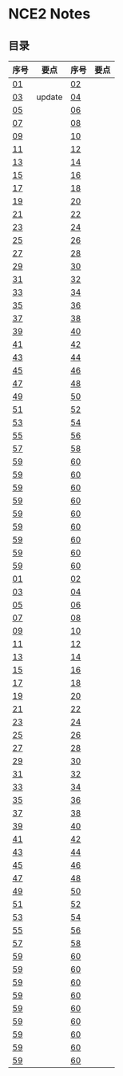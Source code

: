 # **NCE2 Notes**  
## **目录**

<div style="text-align: center;">

|  序号  |  要点  |  序号  |  要点  |
|----|----|----|----|
| [01](https://moodhappy.github.io/moodHappy.gitHub.io-nce/nce2/01.html)|  | [02](https://moodhappy.github.io/moodHappy.gitHub.io-nce/nce2/02.html)|  |
| [03](https://moodhappy.github.io/moodHappy.gitHub.io-nce/nce2/03.html)| update | [04](https://moodhappy.github.io/moodHappy.gitHub.io-nce/nce2/04.html)|  |
| [05](https://moodhappy.github.io/moodHappy.gitHub.io-nce/nce2/05.html)|  | [06](https://moodhappy.github.io/moodHappy.gitHub.io-nce/nce2/06.html)|  |
| [07](https://moodhappy.github.io/moodHappy.gitHub.io-nce/nce2/07.html)|  | [08](https://moodhappy.github.io/moodHappy.gitHub.io-nce/nce2/08.html)|  |
| [09](https://moodhappy.github.io/moodHappy.gitHub.io-nce/nce2/09.html)|  | [10](https://moodhappy.github.io/moodHappy.gitHub.io-nce/nce2/10.html)|  |
| [11](https://moodhappy.github.io/moodHappy.gitHub.io-nce/nce2/11.html)|  | [12](https://moodhappy.github.io/moodHappy.gitHub.io-nce/nce2/12.html)|  |
| [13](https://moodhappy.github.io/moodHappy.gitHub.io-nce/nce2/13.html)|  | [14](https://moodhappy.github.io/moodHappy.gitHub.io-nce/nce2/14.html)|  |
| [15](https://moodhappy.github.io/moodHappy.gitHub.io-nce/nce2/15.html)|  | [16](https://moodhappy.github.io/moodHappy.gitHub.io-nce/nce2/16.html)|  |
| [17](https://moodhappy.github.io/moodHappy.gitHub.io-nce/nce2/17.html)|  | [18](https://moodhappy.github.io/moodHappy.gitHub.io-nce/nce2/18.html)|  |
| [19](https://moodhappy.github.io/moodHappy.gitHub.io-nce/nce2/19.html)|  | [20](https://moodhappy.github.io/moodHappy.gitHub.io-nce/nce2/20.html)|  |
| [21](https://moodhappy.github.io/moodHappy.gitHub.io-nce/nce2/21.html)|  | [22](https://moodhappy.github.io/moodHappy.gitHub.io-nce/nce2/22.html)|  |
| [23](https://moodhappy.github.io/moodHappy.gitHub.io-nce/nce2/23.html)|  | [24](https://moodhappy.github.io/moodHappy.gitHub.io-nce/nce2/24.html)|  |
| [25](https://moodhappy.github.io/moodHappy.gitHub.io-nce/nce2/25.html)|  | [26](https://moodhappy.github.io/moodHappy.gitHub.io-nce/nce2/26.html)|  |
| [27](https://moodhappy.github.io/moodHappy.gitHub.io-nce/nce2/27.html)|  | [28](https://moodhappy.github.io/moodHappy.gitHub.io-nce/nce2/28.html)|  |
| [29](https://moodhappy.github.io/moodHappy.gitHub.io-nce/nce2/29.html)|  | [30](https://moodhappy.github.io/moodHappy.gitHub.io-nce/nce2/30.html)|  |
|[31](https://moodhappy.github.io/moodHappy.gitHub.io-nce/nce2/31.html)|  | [32](https://moodhappy.github.io/moodHappy.gitHub.io-nce/nce2/32.html)|  |
| [33](https://moodhappy.github.io/moodHappy.gitHub.io-nce/nce2/33.html)|  | [34](https://moodhappy.github.io/moodHappy.gitHub.io-nce/nce2/34.html)|  |
| [35](https://moodhappy.github.io/moodHappy.gitHub.io-nce/nce2/35.html)|  | [36](https://moodhappy.github.io/moodHappy.gitHub.io-nce/nce2/36.html)|  |
| [37](https://moodhappy.github.io/moodHappy.gitHub.io-nce/nce2/37.html)|  | [38](https://moodhappy.github.io/moodHappy.gitHub.io-nce/nce2/38.html)|  |
| [39](https://moodhappy.github.io/moodHappy.gitHub.io-nce/nce2/39.html)|  | [40](https://moodhappy.github.io/moodHappy.gitHub.io-nce/nce2/40.html)|  |
| [41](https://moodhappy.github.io/moodHappy.gitHub.io-nce/nce2/41.html)|  | [42](https://moodhappy.github.io/moodHappy.gitHub.io-nce/nce2/42.html)|  |
| [43](https://moodhappy.github.io/moodHappy.gitHub.io-nce/nce2/43.html)|  | [44](https://moodhappy.github.io/moodHappy.gitHub.io-nce/nce2/44.html)|  |
| [45](https://moodhappy.github.io/moodHappy.gitHub.io-nce/nce2/45.html)|  | [46](https://moodhappy.github.io/moodHappy.gitHub.io-nce/nce2/46.html)|  |
| [47](https://moodhappy.github.io/moodHappy.gitHub.io-nce/nce2/47.html)|  | [48](https://moodhappy.github.io/moodHappy.gitHub.io-nce/nce2/48.html)|  |
| [49](https://moodhappy.github.io/moodHappy.gitHub.io-nce/nce2/49.html)|  | [50](https://moodhappy.github.io/moodHappy.gitHub.io-nce/nce2/50.html)|  |
| [51](https://moodhappy.github.io/moodHappy.gitHub.io-nce/nce2/51.html)|  | [52](https://moodhappy.github.io/moodHappy.gitHub.io-nce/nce2/52.html)|  |
| [53](https://moodhappy.github.io/moodHappy.gitHub.io-nce/nce2/53.html)|  | [54](https://moodhappy.github.io/moodHappy.gitHub.io-nce/nce2/54.html)|  |
| [55](https://moodhappy.github.io/moodHappy.gitHub.io-nce/nce2/55.html)|  | [56](https://moodhappy.github.io/moodHappy.gitHub.io-nce/nce2/56.html)|  |
| [57](https://moodhappy.github.io/moodHappy.gitHub.io-nce/nce2/57.html)|  | [58](https://moodhappy.github.io/moodHappy.gitHub.io-nce/nce2/58.html)|  |
| [59](https://moodhappy.github.io/moodHappy.gitHub.io-nce/nce2/59.html)|  | [60](https://moodhappy.github.io/moodHappy.gitHub.io-nce/nce2/60.html)|  |
| [59](https://moodhappy.github.io/moodHappy.gitHub.io-nce/nce2/59.html)|  | [60](https://moodhappy.github.io/moodHappy.gitHub.io-nce/nce2/60.html)|  |
| [59](https://moodhappy.github.io/moodHappy.gitHub.io-nce/nce2/59.html)|  | [60](https://moodhappy.github.io/moodHappy.gitHub.io-nce/nce2/60.html)|  |
| [59](https://moodhappy.github.io/moodHappy.gitHub.io-nce/nce2/59.html)|  | [60](https://moodhappy.github.io/moodHappy.gitHub.io-nce/nce2/60.html)|  |
| [59](https://moodhappy.github.io/moodHappy.gitHub.io-nce/nce2/59.html)|  | [60](https://moodhappy.github.io/moodHappy.gitHub.io-nce/nce2/60.html)|  |
| [59](https://moodhappy.github.io/moodHappy.gitHub.io-nce/nce2/59.html)|  | [60](https://moodhappy.github.io/moodHappy.gitHub.io-nce/nce2/60.html)|  |
| [59](https://moodhappy.github.io/moodHappy.gitHub.io-nce/nce2/59.html)|  | [60](https://moodhappy.github.io/moodHappy.gitHub.io-nce/nce2/60.html)|  |
| [59](https://moodhappy.github.io/moodHappy.gitHub.io-nce/nce2/59.html)|  | [60](https://moodhappy.github.io/moodHappy.gitHub.io-nce/nce2/60.html)|  |
| [59](https://moodhappy.github.io/moodHappy.gitHub.io-nce/nce2/59.html)|  | [60](https://moodhappy.github.io/moodHappy.gitHub.io-nce/nce2/60.html)|  |
| [01](https://moodhappy.github.io/moodHappy.gitHub.io-nce/nce2/01.html)|  | [02](https://moodhappy.github.io/moodHappy.gitHub.io-nce/nce2/02.html)|  |
| [03](https://moodhappy.github.io/moodHappy.gitHub.io-nce/nce2/03.html)|  | [04](https://moodhappy.github.io/moodHappy.gitHub.io-nce/nce2/04.html)|  |
| [05](https://moodhappy.github.io/moodHappy.gitHub.io-nce/nce2/05.html)|  | [06](https://moodhappy.github.io/moodHappy.gitHub.io-nce/nce2/06.html)|  |
| [07](https://moodhappy.github.io/moodHappy.gitHub.io-nce/nce2/07.html)|  | [08](https://moodhappy.github.io/moodHappy.gitHub.io-nce/nce2/08.html)|  |
| [09](https://moodhappy.github.io/moodHappy.gitHub.io-nce/nce2/09.html)|  | [10](https://moodhappy.github.io/moodHappy.gitHub.io-nce/nce2/10.html)|  |
| [11](https://moodhappy.github.io/moodHappy.gitHub.io-nce/nce2/11.html)|  | [12](https://moodhappy.github.io/moodHappy.gitHub.io-nce/nce2/12.html)|  |
| [13](https://moodhappy.github.io/moodHappy.gitHub.io-nce/nce2/13.html)|  | [14](https://moodhappy.github.io/moodHappy.gitHub.io-nce/nce2/14.html)|  |
| [15](https://moodhappy.github.io/moodHappy.gitHub.io-nce/nce2/15.html)|  | [16](https://moodhappy.github.io/moodHappy.gitHub.io-nce/nce2/16.html)|  |
| [17](https://moodhappy.github.io/moodHappy.gitHub.io-nce/nce2/17.html)|  | [18](https://moodhappy.github.io/moodHappy.gitHub.io-nce/nce2/18.html)|  |
| [19](https://moodhappy.github.io/moodHappy.gitHub.io-nce/nce2/19.html)|  | [20](https://moodhappy.github.io/moodHappy.gitHub.io-nce/nce2/20.html)|  |
| [21](https://moodhappy.github.io/moodHappy.gitHub.io-nce/nce2/21.html)|  | [22](https://moodhappy.github.io/moodHappy.gitHub.io-nce/nce2/22.html)|  |
| [23](https://moodhappy.github.io/moodHappy.gitHub.io-nce/nce2/23.html)|  | [24](https://moodhappy.github.io/moodHappy.gitHub.io-nce/nce2/24.html)|  |
| [25](https://moodhappy.github.io/moodHappy.gitHub.io-nce/nce2/25.html)|  | [26](https://moodhappy.github.io/moodHappy.gitHub.io-nce/nce2/26.html)|  |
| [27](https://moodhappy.github.io/moodHappy.gitHub.io-nce/nce2/27.html)|  | [28](https://moodhappy.github.io/moodHappy.gitHub.io-nce/nce2/28.html)|  |
| [29](https://moodhappy.github.io/moodHappy.gitHub.io-nce/nce2/29.html)|  | [30](https://moodhappy.github.io/moodHappy.gitHub.io-nce/nce2/30.html)|  |
|[31](https://moodhappy.github.io/moodHappy.gitHub.io-nce/nce2/31.html)|  | [32](https://moodhappy.github.io/moodHappy.gitHub.io-nce/nce2/32.html)|  |
| [33](https://moodhappy.github.io/moodHappy.gitHub.io-nce/nce2/33.html)|  | [34](https://moodhappy.github.io/moodHappy.gitHub.io-nce/nce2/34.html)|  |
| [35](https://moodhappy.github.io/moodHappy.gitHub.io-nce/nce2/35.html)|  | [36](https://moodhappy.github.io/moodHappy.gitHub.io-nce/nce2/36.html)|  |
| [37](https://moodhappy.github.io/moodHappy.gitHub.io-nce/nce2/37.html)|  | [38](https://moodhappy.github.io/moodHappy.gitHub.io-nce/nce2/38.html)|  |
| [39](https://moodhappy.github.io/moodHappy.gitHub.io-nce/nce2/39.html)|  | [40](https://moodhappy.github.io/moodHappy.gitHub.io-nce/nce2/40.html)|  |
| [41](https://moodhappy.github.io/moodHappy.gitHub.io-nce/nce2/41.html)|  | [42](https://moodhappy.github.io/moodHappy.gitHub.io-nce/nce2/42.html)|  |
| [43](https://moodhappy.github.io/moodHappy.gitHub.io-nce/nce2/43.html)|  | [44](https://moodhappy.github.io/moodHappy.gitHub.io-nce/nce2/44.html)|  |
| [45](https://moodhappy.github.io/moodHappy.gitHub.io-nce/nce2/45.html)|  | [46](https://moodhappy.github.io/moodHappy.gitHub.io-nce/nce2/46.html)|  |
| [47](https://moodhappy.github.io/moodHappy.gitHub.io-nce/nce2/47.html)|  | [48](https://moodhappy.github.io/moodHappy.gitHub.io-nce/nce2/48.html)|  |
| [49](https://moodhappy.github.io/moodHappy.gitHub.io-nce/nce2/49.html)|  | [50](https://moodhappy.github.io/moodHappy.gitHub.io-nce/nce2/50.html)|  |
| [51](https://moodhappy.github.io/moodHappy.gitHub.io-nce/nce2/51.html)|  | [52](https://moodhappy.github.io/moodHappy.gitHub.io-nce/nce2/52.html)|  |
| [53](https://moodhappy.github.io/moodHappy.gitHub.io-nce/nce2/53.html)|  | [54](https://moodhappy.github.io/moodHappy.gitHub.io-nce/nce2/54.html)|  |
| [55](https://moodhappy.github.io/moodHappy.gitHub.io-nce/nce2/55.html)|  | [56](https://moodhappy.github.io/moodHappy.gitHub.io-nce/nce2/56.html)|  |
| [57](https://moodhappy.github.io/moodHappy.gitHub.io-nce/nce2/57.html)|  | [58](https://moodhappy.github.io/moodHappy.gitHub.io-nce/nce2/58.html)|  |
| [59](https://moodhappy.github.io/moodHappy.gitHub.io-nce/nce2/59.html)|  | [60](https://moodhappy.github.io/moodHappy.gitHub.io-nce/nce2/60.html)|  |
| [59](https://moodhappy.github.io/moodHappy.gitHub.io-nce/nce2/59.html)|  | [60](https://moodhappy.github.io/moodHappy.gitHub.io-nce/nce2/60.html)|  |
| [59](https://moodhappy.github.io/moodHappy.gitHub.io-nce/nce2/59.html)|  | [60](https://moodhappy.github.io/moodHappy.gitHub.io-nce/nce2/60.html)|  |
| [59](https://moodhappy.github.io/moodHappy.gitHub.io-nce/nce2/59.html)|  | [60](https://moodhappy.github.io/moodHappy.gitHub.io-nce/nce2/60.html)|  |
| [59](https://moodhappy.github.io/moodHappy.gitHub.io-nce/nce2/59.html)|  | [60](https://moodhappy.github.io/moodHappy.gitHub.io-nce/nce2/60.html)|  |
| [59](https://moodhappy.github.io/moodHappy.gitHub.io-nce/nce2/59.html)|  | [60](https://moodhappy.github.io/moodHappy.gitHub.io-nce/nce2/60.html)|  |
| [59](https://moodhappy.github.io/moodHappy.gitHub.io-nce/nce2/59.html)|  | [60](https://moodhappy.github.io/moodHappy.gitHub.io-nce/nce2/60.html)|  |
| [59](https://moodhappy.github.io/moodHappy.gitHub.io-nce/nce2/59.html)|  | [60](https://moodhappy.github.io/moodHappy.gitHub.io-nce/nce2/60.html)|  |
| [59](https://moodhappy.github.io/moodHappy.gitHub.io-nce/nce2/59.html)|  | [60](https://moodhappy.github.io/moodHappy.gitHub.io-nce/nce2/60.html)|  |